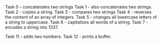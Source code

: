 Task 0 - concatenates two strings
Task 1 - also  concatenates two strings.
Task 2 - copies a string.
Task 3 - compares two strings
Task 4 - reverses the content of an array of integers.
Task 5 - changes all lowercase letters of a string to uppercase.
Task 6 - capitalizes all words of a string.
Task 7 - encodes a string into 1337.

Task 11 - adds two numbers.
Task 12 -  prints a buffer.